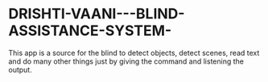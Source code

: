 # DRISHTI-VAANI---BLIND-ASSISTANCE-SYSTEM-
This app is a source for the blind to detect objects, detect scenes, read text and do many other things just by giving the command and listening the output.
